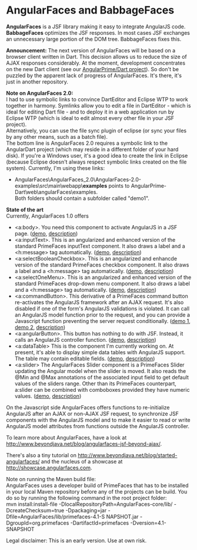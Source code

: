 AngularFaces and BabbageFaces
=============================

<b>AngularFaces</b> is a JSF library making it easy to integrate AngularJS code.<br>
<b>BabbageFaces</b> optimizes the JSF responses. In most cases JSF exchanges an unnecessary large portion of the DOM tree. BabbageFaces fixes this. 

<b>Announcement:</b> The next version of AngularFaces will be based on a browser client written in Dart. This decision allows us to reduce the size of AJAX responses considerably. At the moment, development concentrates on the new Dart client (see our <a href="https://github.com/stephanrauh/AngularPrime-Dart">AngularPrime/Dart project</a>). So don't be puzzled by the apparent lack of progress of AngularFaces. It's there, it's just in another repository.

<b>Note on AngularFaces 2.0:</b><br />
I had to use symbolic links to convince DartEditor and Eclipse WTP to work together in harmony. Symlinks allow you to edit a file in DartEditor - which is ideal for editing Dart file - and to deploy it in a web application run by Eclipse WTP (which is ideal to edit almost every other file in your JSF project).
<br>
Alternatively, you can use the file sync plugin of eclipse (or sync your files by any other means, such as a batch file). <br>
The bottom line is AngularFaces 2.0 requires a symbolic link to the AngularDart project (which may reside in a different folder of your hard disk).
If you're a Windows user, it's a good idea to create the link in Eclipse (because Eclipse doesn't always respect symbolic links created on the file system). Currently, I'm using these links:
<ul>
<li>
	AngularFaces\AngularFaces_2.0\AngularFaces-2.0-examples\src\main\webapp\<b>examples</b> points to AngularPrime-Dart\web\angularFaces\examples.<br>
	Both folders should contain a subfolder called "demo1".
</li>
</ul>

<b>State of the art</b><br />
Currently, AngularFaces 1.0 offers
<ul>
<li>&lt;a:body&gt;. You need this component to activate AngularJS in a JSF page. 
(<a target="demo" href="http://angularfaces-beyondjava.rhcloud.com/AngularFaces-1/index.jsf">demo</a>, <a target="description" href="http://www.beyondjava.net/blog/started-angularfaces/">description</a>)
</li>
<li>&lt;a:inputText&gt;. This is an angularized and enhanced version of the standard PrimeFaces inputText component. It also draws a label and a &lt;h:message&gt; tag automatically.
(<a target="demo" href="http://angularfaces-beyondjava.rhcloud.com/AngularFaces-2/index.jsf">demo</a>, <a target="description" href="http://www.beyondjava.net/blog/started-angularfaces/">description</a>)</li>
<li>&lt;a:selectBooleanCheckbox&gt;. This is an angularized and enhancde version of the standard PrimeFaces checkbox component. It also draws a label and a &lt;h:message&gt; tag automatically.
(<a target="demo" href="http://angularfaces-beyondjava.rhcloud.com/AngularFaces-4/index.jsf">demo</a>, <a target="description" href="http://www.beyondjava.net/blog/angularfaces-comboboxes-checkboxes-sliders-3d-graphics/">description</a>)</li>
<li>&lt;a:selectOneMenu&gt;. This is an angularized and enhanced version of the standard PrimeFaces drop-down menu component. It also draws a label and a &lt;h:message&gt; tag automatically.
(<a target="demo" href="http://angularfaces-beyondjava.rhcloud.com/AngularFaces-4/index.jsf">demo</a>, <a target="description" href="http://www.beyondjava.net/blog/angularfaces-comboboxes-checkboxes-sliders-3d-graphics/">description</a>)</li>
<li>&lt;a:commandButton&gt;. This derivative of a PrimeFaces command button re-activates the AngularJS framework after an AJAX request. It's also disabled if one of the form's AngularJS validations is violated.
It can call an AngularJS model function prior to the request, and you can provide a Javascript function preventing the server request conditionally.
(<a target="demo" href="http://angularfaces-beyondjava.rhcloud.com/AngularFaces-2/index.jsf">demo 1</a>, <a target="demo" href="http://angularfaces-beyondjava.rhcloud.com/AngularFaces-4/index.jsf">demo 2</a>, <a target="description" href="">description</a>)</li>
<li>&lt;a:angularButton&gt;. This button has nothing to do with JSF. Instead, it calls an AngularJS controller function.
(<a target="demo" href="http://angularfaces-beyondjava.rhcloud.com/AngularFaces-3/index.jsf">demo</a>, <a target="description" href="http://www.beyondjava.net/blog/angularfaces-calling-angularjs-controllers/">description</a>)</li>
<li>&lt;a:dataTable&gt; This is the component I'm currently working on. At present, it's able to display simple data tables with AngularJS support. The table may contain editable fields.
(<a target="demo" href="http://angularfaces-beyondjava.rhcloud.com/AngularFaces-5/index.jsf">demo</a>, <a target="description" href="http://www.beyondjava.net/blog/angularfaces-check-boxes-drop-menus-tables/">description</a>)</li>
<li>&lt;a:slider&gt; The AngularFaces Slider component is a PrimeFaces Slider updating the Angular model when the slider is moved. It also reads the @Min and @Max annotations of the associated input field to get default values of the sliders range. Other than its PrimeFaces counterpart, a:slider can be combined with comboboxes provided they have numeric values.
(<a target="demo" href="http://angularfaces-beyondjava.rhcloud.com/AngularFaces-4/index.jsf">demo</a>, <a target="description" href="http://www.beyondjava.net/blog/angularfaces-comboboxes-checkboxes-sliders-3d-graphics/">description</a>)</li>
</ul>

On the Javascript side AngularFaces offers functions to re-initialize AngularJS after an AJAX or non-AJAX JSF request, to synchronize JSF components with the AngularJS model and to make it easier
to read or write AngularJS model attributes from functions outside the AngularJS controller.  

To learn more about AngularFaces, have a look at http://www.beyondjava.net/blog/angularfaces-jsf-beyond-ajax/.

There's also a tiny tutorial on http://www.beyondjava.net/blog/started-angularfaces/ and the nucleus of a showcase at http://showcase.angularfaces.com.

Note on running the Maven build file:<br>
AngularFaces uses a developer build of PrimeFaces that has to be installed in your local Maven repository before any of the projects can be build. You do so by running the following command in the root project folder:<br>
mvn install:install-file -DlocalRepositoryPath=AngularFaces-core/lib/ -DcreateChecksum=true -Dpackaging=jar -Dfile=AngularFaces/lib/primefaces-4.1-S
NAPSHOT.jar -DgroupId=org.primefaces -DartifactId=primefaces -Dversion=4.1-SNAPSHOT

Legal disclaimer:
This is an early version. Use at own risk.
